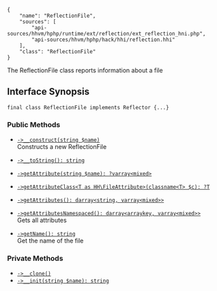 ``` yamlmeta
{
    "name": "ReflectionFile",
    "sources": [
        "api-sources/hhvm/hphp/runtime/ext/reflection/ext_reflection_hni.php",
        "api-sources/hhvm/hphp/hack/hhi/reflection.hhi"
    ],
    "class": "ReflectionFile"
}
```




The ReflectionFile class reports information about a file




## Interface Synopsis




``` Hack
final class ReflectionFile implements Reflector {...}
```




### Public Methods




+ [` ->__construct(string $name) `](</hack/reference/class/ReflectionFile/__construct/>)\
  Constructs a new ReflectionFile

+ [` ->__toString(): string `](</hack/reference/class/ReflectionFile/__toString/>)

+ [` ->getAttribute(string $name): ?varray<mixed> `](</hack/reference/class/ReflectionFile/getAttribute/>)

+ [` ->getAttributeClass<T as HH\FileAttribute>(classname<T> $c): ?T `](</hack/reference/class/ReflectionFile/getAttributeClass/>)

+ [` ->getAttributes(): darray<string, varray<mixed>> `](</hack/reference/class/ReflectionFile/getAttributes/>)

+ [` ->getAttributesNamespaced(): darray<arraykey, varray<mixed>> `](</hack/reference/class/ReflectionFile/getAttributesNamespaced/>)\
  Gets all attributes

+ [` ->getName(): string `](</hack/reference/class/ReflectionFile/getName/>)\
  Get the name of the file








### Private Methods




* [` ->__clone() `](</hack/reference/class/ReflectionFile/__clone/>)
* [` ->__init(string $name): string `](</hack/reference/class/ReflectionFile/__init/>)
<!-- HHAPIDOC -->
